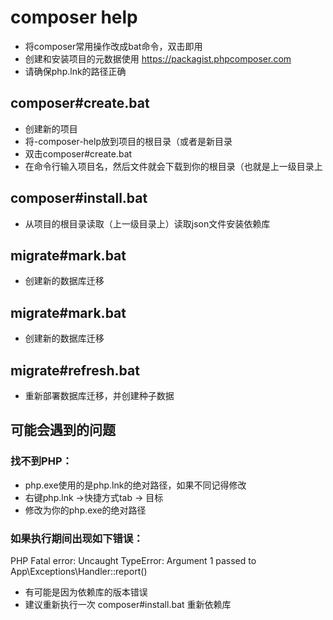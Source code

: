 # composer help
+ 将composer常用操作改成bat命令，双击即用
+ 创建和安装项目的元数据使用 https://packagist.phpcomposer.com
+ 请确保php.lnk的路径正确

## composer#create.bat
+ 创建新的项目
+ 将-composer-help放到项目的根目录（或者是新目录
+ 双击composer#create.bat
+ 在命令行输入项目名，然后文件就会下载到你的根目录（也就是上一级目录上

## composer#install.bat
+ 从项目的根目录读取（上一级目录上）读取json文件安装依赖库


## migrate#mark.bat
+ 创建新的数据库迁移

## migrate#mark.bat
+ 创建新的数据库迁移

## migrate#refresh.bat
+ 重新部署数据库迁移，并创建种子数据


## 可能会遇到的问题

### 找不到PHP：
+ php.exe使用的是php.lnk的绝对路径，如果不同记得修改
+ 右键php.lnk ->快捷方式tab -> 目标
+ 修改为你的php.exe的绝对路径

### 如果执行期间出现如下错误：
PHP Fatal error:  Uncaught TypeError: Argument 1 passed to App\Exceptions\Handler::report() 
+ 有可能是因为依赖库的版本错误
+ 建议重新执行一次 composer#install.bat 重新依赖库